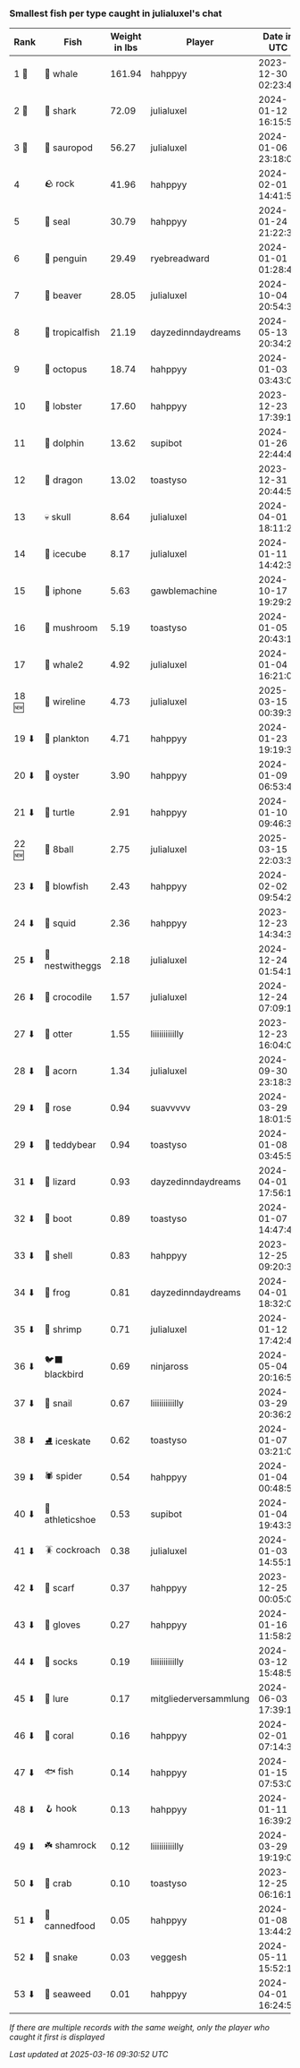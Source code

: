### Smallest fish per type caught in julialuxel's chat
| Rank | Fish | Weight in lbs | Player | Date in UTC |
|------|--------|-----------|---------|------|
| 1 🥇  | 🐳 whale | 161.94 | hahppyy | 2023-12-30 02:23:46 |
| 2 🥈  | 🦈 shark | 72.09 | julialuxel | 2024-01-12 16:15:53 |
| 3 🥉  | 🦕 sauropod | 56.27 | julialuxel | 2024-01-06 23:18:02 |
| 4  | 🪨 rock | 41.96 | hahppyy | 2024-02-01 14:41:58 |
| 5  | 🦭 seal | 30.79 | hahppyy | 2024-01-24 21:22:39 |
| 6  | 🐧 penguin | 29.49 | ryebreadward | 2024-01-01 01:28:42 |
| 7  | 🦫 beaver | 28.05 | julialuxel | 2024-10-04 20:54:33 |
| 8  | 🐠 tropicalfish | 21.19 | dayzedinndaydreams | 2024-05-13 20:34:24 |
| 9  | 🐙 octopus | 18.74 | hahppyy | 2024-01-03 03:43:01 |
| 10  | 🦞 lobster | 17.60 | hahppyy | 2023-12-23 17:39:19 |
| 11  | 🐬 dolphin | 13.62 | supibot | 2024-01-26 22:44:45 |
| 12  | 🐉 dragon | 13.02 | toastyso | 2023-12-31 20:44:56 |
| 13  | 💀 skull | 8.64 | julialuxel | 2024-04-01 18:11:26 |
| 14  | 🧊 icecube | 8.17 | julialuxel | 2024-01-11 14:42:35 |
| 15  | 📱 iphone | 5.63 | gawblemachine | 2024-10-17 19:29:24 |
| 16  | 🍄 mushroom | 5.19 | toastyso | 2024-01-05 20:43:14 |
| 17  | 🐋 whale2 | 4.92 | julialuxel | 2024-01-04 16:21:05 |
| 18 🆕 | 🧵 wireline | 4.73 | julialuxel | 2025-03-15 00:39:39 |
| 19 ⬇ | 🦠 plankton | 4.71 | hahppyy | 2024-01-23 19:19:34 |
| 20 ⬇ | 🦪 oyster | 3.90 | hahppyy | 2024-01-09 06:53:49 |
| 21 ⬇ | 🐢 turtle | 2.91 | hahppyy | 2024-01-10 09:46:31 |
| 22 🆕 | 🎱 8ball | 2.75 | julialuxel | 2025-03-15 22:03:38 |
| 23 ⬇ | 🐡 blowfish | 2.43 | hahppyy | 2024-02-02 09:54:22 |
| 24 ⬇ | 🦑 squid | 2.36 | hahppyy | 2023-12-23 14:34:32 |
| 25 ⬇ | 🪺 nestwitheggs | 2.18 | julialuxel | 2024-12-24 01:54:16 |
| 26 ⬇ | 🐊 crocodile | 1.57 | julialuxel | 2024-12-24 07:09:10 |
| 27 ⬇ | 🦦 otter | 1.55 | liiiiiiiiiilly | 2023-12-23 16:04:03 |
| 28 ⬇ | 🌰 acorn | 1.34 | julialuxel | 2024-09-30 23:18:34 |
| 29 ⬇ | 🌹 rose | 0.94 | suavvvvv | 2024-03-29 18:01:59 |
| 29 ⬇ | 🧸 teddybear | 0.94 | toastyso | 2024-01-08 03:45:55 |
| 31 ⬇ | 🦎 lizard | 0.93 | dayzedinndaydreams | 2024-04-01 17:56:16 |
| 32 ⬇ | 👢 boot | 0.89 | toastyso | 2024-01-07 14:47:48 |
| 33 ⬇ | 🐚 shell | 0.83 | hahppyy | 2023-12-25 09:20:32 |
| 34 ⬇ | 🐸 frog | 0.81 | dayzedinndaydreams | 2024-04-01 18:32:08 |
| 35 ⬇ | 🦐 shrimp | 0.71 | julialuxel | 2024-01-12 17:42:48 |
| 36 ⬇ | 🐦‍⬛ blackbird | 0.69 | ninjaross | 2024-05-04 20:16:52 |
| 37 ⬇ | 🐌 snail | 0.67 | liiiiiiiiiilly | 2024-03-29 20:36:29 |
| 38 ⬇ | ⛸️ iceskate | 0.62 | toastyso | 2024-01-07 03:21:01 |
| 39 ⬇ | 🕷️ spider | 0.54 | hahppyy | 2024-01-04 00:48:54 |
| 40 ⬇ | 👟 athleticshoe | 0.53 | supibot | 2024-01-04 19:43:39 |
| 41 ⬇ | 🪳 cockroach | 0.38 | julialuxel | 2024-01-03 14:55:10 |
| 42 ⬇ | 🧣 scarf | 0.37 | hahppyy | 2023-12-25 00:05:05 |
| 43 ⬇ | 🧤 gloves | 0.27 | hahppyy | 2024-01-16 11:58:25 |
| 44 ⬇ | 🧦 socks | 0.19 | liiiiiiiiiilly | 2024-03-12 15:48:51 |
| 45 ⬇ | 🎏 lure | 0.17 | mitgliederversammlung | 2024-06-03 17:39:18 |
| 46 ⬇ | 🪸 coral | 0.16 | hahppyy | 2024-02-01 07:14:37 |
| 47 ⬇ | 🐟 fish | 0.14 | hahppyy | 2024-01-15 07:53:09 |
| 48 ⬇ | 🪝 hook | 0.13 | hahppyy | 2024-01-11 16:39:26 |
| 49 ⬇ | ☘️ shamrock | 0.12 | liiiiiiiiiilly | 2024-03-29 19:19:02 |
| 50 ⬇ | 🦀 crab | 0.10 | toastyso | 2023-12-25 06:16:13 |
| 51 ⬇ | 🥫 cannedfood | 0.05 | hahppyy | 2024-01-08 13:44:21 |
| 52 ⬇ | 🐍 snake | 0.03 | veggesh | 2024-05-11 15:52:11 |
| 53 ⬇ | 🌿 seaweed | 0.01 | hahppyy | 2024-04-01 16:24:57 |

_If there are multiple records with the same weight, only the player who caught it first is displayed_

_Last updated at 2025-03-16 09:30:52 UTC_